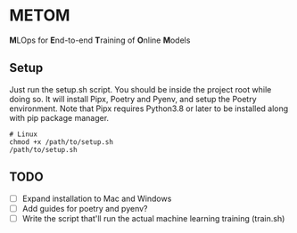 # METOM
**M**LOps for **E**nd-to-end **T**raining of **O**nline **M**odels

## Setup
Just run the setup.sh script. You should be inside the project root while doing so.
It will install Pipx, Poetry and Pyenv, and setup the Poetry environment.
Note that Pipx requires Python3.8 or later to be installed along with pip package manager.

```console
# Linux
chmod +x /path/to/setup.sh
/path/to/setup.sh
```


## TODO

- [ ] Expand installation to Mac and Windows
- [ ] Add guides for poetry and pyenv?
- [ ] Write the script that'll run the actual machine learning training (train.sh)
